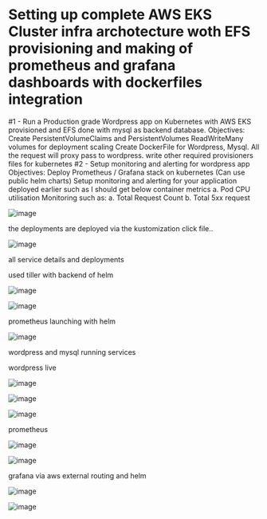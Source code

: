 # Setting up complete AWS EKS Cluster infra archotecture woth EFS provisioning and making of prometheus and grafana dashboards with dockerfiles integration

#1 - Run a Production grade Wordpress app on Kubernetes with AWS EKS provisioned and EFS done with mysql as backend database.
Objectives:
Create PersistentVolumeClaims and PersistentVolumes
ReadWriteMany volumes for deployment scaling
Create DockerFile for Wordpress, Mysql. All the request will proxy pass to wordpress.
write other required provisioners files for kubernetes
#2 - Setup monitoring and alerting for wordpress app
Objectives:
Deploy Prometheus / Grafana stack on kubernetes (Can use public helm charts)
Setup monitoring and alerting for your application deployed earlier such as I should get below container metrics 
a. Pod CPU utilisation
Monitoring such as:
a. Total Request Count
b. Total 5xx request

![image](https://user-images.githubusercontent.com/64471180/199957970-7036a9c5-9e03-406e-9032-f837fce310d7.png)

the deployments are deployed via the kustomization click file..



![image](https://user-images.githubusercontent.com/64471180/199958140-ee171369-6f52-4030-b810-5922c0b6ad22.png)

all service details and deployments



used tiller with backend of helm

![image](https://user-images.githubusercontent.com/64471180/199958924-e993572a-008e-4599-8375-871497943ba5.png)




![image](https://user-images.githubusercontent.com/64471180/199958980-44dee12b-ebdb-4da1-b0dc-9dc68c142f98.png)

prometheus launching with helm



![image](https://user-images.githubusercontent.com/64471180/199959107-46bd1ddf-12bc-4ab0-bab8-a6b3441d39cb.png)

wordpress and mysql running services




wordpress live 

![image](https://user-images.githubusercontent.com/64471180/199959284-124f75df-6014-4297-adbd-201207e6bfb2.png)

![image](https://user-images.githubusercontent.com/64471180/199959371-3334c147-0795-444b-9acd-ef8c48f387b7.png)

![image](https://user-images.githubusercontent.com/64471180/199959442-45ff91bd-c80d-41d3-b6e5-533c6d818705.png)




prometheus

![image](https://user-images.githubusercontent.com/64471180/199959580-7d0d901a-621d-4be9-bb52-44ee0a4b1121.png)


![image](https://user-images.githubusercontent.com/64471180/199959686-1cdcc4d2-a54b-4e38-896f-0ef022ef7f41.png)


grafana via aws external routing and helm

![image](https://user-images.githubusercontent.com/64471180/199959839-90446d61-5604-431a-b71b-db316122b1e2.png)


![image](https://user-images.githubusercontent.com/64471180/200020331-e231210a-b780-451b-96d7-0277658ed8ff.png)

